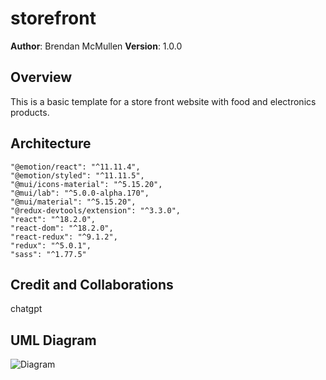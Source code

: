# storefront

**Author**: Brendan McMullen
**Version**: 1.0.0


## Overview
This is a basic template for a store front website with food and electronics products.
## Architecture
    "@emotion/react": "^11.11.4",
    "@emotion/styled": "^11.11.5",
    "@mui/icons-material": "^5.15.20",
    "@mui/lab": "^5.0.0-alpha.170",
    "@mui/material": "^5.15.20",
    "@redux-devtools/extension": "^3.3.0",
    "react": "^18.2.0",
    "react-dom": "^18.2.0",
    "react-redux": "^9.1.2",
    "redux": "^5.0.1",
    "sass": "^1.77.5"


## Credit and Collaborations
chatgpt

## UML Diagram
![Diagram](UML_Map.png)
